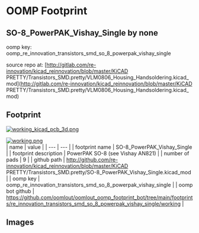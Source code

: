 # OOMP Footprint  
## SO-8_PowerPAK_Vishay_Single  by none  
  
oomp key: oomp_re_innovation_transistors_smd_so_8_powerpak_vishay_single  
  
source repo at: [http://gitlab.com/re-innovation/kicad_reinnovation/blob/master/KiCAD PRETTY/Transistors_SMD.pretty/VLM0806_Housing_Handsoldering.kicad_mod](http://gitlab.com/re-innovation/kicad_reinnovation/blob/master/KiCAD PRETTY/Transistors_SMD.pretty/VLM0806_Housing_Handsoldering.kicad_mod)  
## Footprint  
  
[![working_kicad_pcb_3d.png](working_kicad_pcb_3d_600.png)](working_kicad_pcb_3d.png)  
  
[![working.png](working_600.png)](working.png)  
| name | value | 
| --- | --- | 
| footprint name | SO-8_PowerPAK_Vishay_Single | 
| footprint description | PowerPAK SO-8 (see Vishay AN821) | 
| number of pads | 9 | 
| github path | http://github.com/re-innovation/kicad_reinnovation/blob/master/KiCAD PRETTY/Transistors_SMD.pretty/SO-8_PowerPAK_Vishay_Single.kicad_mod | 
| oomp key | oomp_re_innovation_transistors_smd_so_8_powerpak_vishay_single | 
| oomp bot github | https://github.com/oomlout/oomlout_oomp_footprint_bot/tree/main/footprints/re_innovation_transistors_smd_so_8_powerpak_vishay_single/working | 
## Images  
